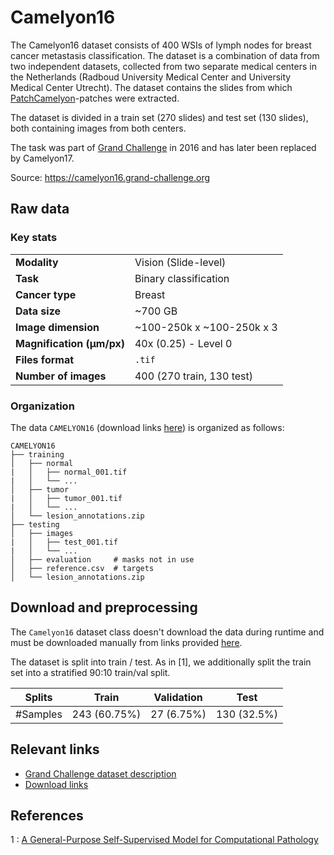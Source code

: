 # Camelyon16

The Camelyon16 dataset consists of 400 WSIs of lymph nodes for breast cancer metastasis classification. The dataset is a combination of data from two independent datasets, collected from two separate medical centers in the Netherlands (Radboud University Medical Center and University Medical Center Utrecht). The dataset contains the slides from which [PatchCamelyon](patch_camelyon.md)-patches were extracted.

The dataset is divided in a train set (270 slides) and test set (130 slides), both containing images from both centers.

The task was part of [Grand Challenge](https://grand-challenge.org/) in 2016 and has later been replaced by Camelyon17.

Source: https://camelyon16.grand-challenge.org

## Raw data

### Key stats

|                           |                                                          |
|---------------------------|----------------------------------------------------------|
| **Modality**              | Vision (Slide-level)                                     |
| **Task**                  | Binary classification                                    |
| **Cancer type**           | Breast                                                   |
| **Data size**             | ~700 GB                                                  |
| **Image dimension**       | ~100-250k x ~100-250k x 3                                |
| **Magnification (μm/px)** | 40x (0.25) - Level 0                                     |
| **Files format**          | `.tif`                                                   |
| **Number of images**      | 400 (270 train, 130 test)                                |


### Organization

The data `CAMELYON16` (download links [here](https://camelyon17.grand-challenge.org/Data/)) is organized as follows:

```
CAMELYON16
├── training
│   ├── normal
|   │   ├── normal_001.tif
|   │   └── ...
│   ├── tumor
|   │   ├── tumor_001.tif
|   │   └── ...
│   └── lesion_annotations.zip
├── testing
│   ├── images
|   │   ├── test_001.tif
|   │   └── ...
│   ├── evaluation     # masks not in use
│   ├── reference.csv  # targets
│   └── lesion_annotations.zip
```

## Download and preprocessing

The `Camelyon16` dataset class doesn't download the data during runtime and must be downloaded manually from links provided [here](https://camelyon17.grand-challenge.org/Data/).

The dataset is split into train / test. As in [1], we additionally split the train set into a stratified 90:10 train/val split.

| Splits   | Train       | Validation  | Test       |  
|----------|-------------|-------------|------------|
| #Samples | 243 (60.75%)  | 27 (6.75%)  | 130 (32.5%) |


## Relevant links

* [Grand Challenge dataset description](https://camelyon16.grand-challenge.org/Data/)
* [Download links](https://camelyon17.grand-challenge.org/Data/)


## References
1 : [A General-Purpose Self-Supervised Model for Computational Pathology](https://arxiv.org/abs/2308.15474)